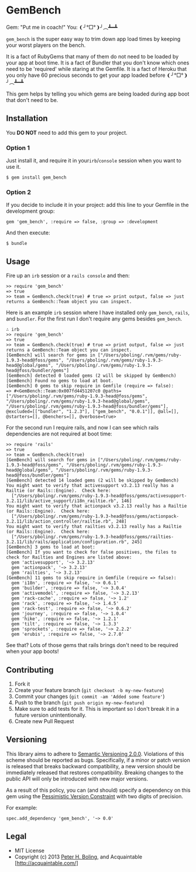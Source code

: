 # GemBench

Gem: "Put me in coach!"
You: ❨╯°□°❩╯︵┻━┻

`gem_bench` is the super easy way to trim down app load times by keeping your worst players on the bench.

It is a fact of RubyGems that many of them do not need to be loaded by your app at boot time.
It is a fact of Bundler that you don't know which ones need to be 'required' while staring at the Gemfile.
It is a fact of Heroku that you only have 60 precious seconds to get your app loaded before ❨╯°□°❩╯︵┻━┻

This gem helps by telling you which gems are being loaded during app boot that don't need to be.

## Installation

You **DO NOT** need to add this gem to your project.

### Option 1

Just install it, and require it in your`irb`/`console` session when you want to use it.

    $ gem install gem_bench


### Option 2

If you decide to include it in your project: add this line to your Gemfile in the development group:

    gem 'gem_bench', :require => false, :group => :development

And then execute:

    $ bundle


## Usage

Fire up an `irb` session or a `rails console` and then:

    >> require 'gem_bench'
    => true
    >> team = GemBench.check(true) # true => print output, false => just returns a GemBench::Team object you can inspect.

Here is an example `irb` session where I have installed only `gem_bench`, `rails`, and `bundler`.  For the first run I don't require any gems besides `gem_bench`.

    ∴ irb
    >> require 'gem_bench'
    => true
    >> team = GemBench.check(true) # true => print output, false => just returns a GemBench::Team object you can inspect.
    [GemBench] will search for gems in ["/Users/pboling/.rvm/gems/ruby-1.9.3-head@foss/gems", "/Users/pboling/.rvm/gems/ruby-1.9.3-head@global/gems", "/Users/pboling/.rvm/gems/ruby-1.9.3-head@foss/bundler/gems"]
    [GemBench] detected 0 loaded gems (2 will be skipped by GemBench)
    [GemBench] Found no gems to load at boot.
    [GemBench] 0 gems to skip require in Gemfile (require => false):
    => #<GemBench::Team:0x007fd4451207c0 @paths=["/Users/pboling/.rvm/gems/ruby-1.9.3-head@foss/gems", "/Users/pboling/.rvm/gems/ruby-1.9.3-head@global/gems", "/Users/pboling/.rvm/gems/ruby-1.9.3-head@foss/bundler/gems"], @excluded=[["bundler", "1.2.3"], ["gem_bench", "0.0.1"]], @all=[], @starters=[], @benchers=[], @verbose=true>

For the second run I require rails, and now I can see which rails dependencies are not required at boot time:

    >> require 'rails'
    => true
    >> team = GemBench.check(true)
    [GemBench] will search for gems in ["/Users/pboling/.rvm/gems/ruby-1.9.3-head@foss/gems", "/Users/pboling/.rvm/gems/ruby-1.9.3-head@global/gems", "/Users/pboling/.rvm/gems/ruby-1.9.3-head@foss/bundler/gems"]
    [GemBench] detected 14 loaded gems (2 will be skipped by GemBench)
    You might want to verify that activesupport v3.2.13 really has a Railtie (or Rails::Engine).  Check here:
      ["/Users/pboling/.rvm/gems/ruby-1.9.3-head@foss/gems/activesupport-3.2.11/lib/active_support/i18n_railtie.rb", 146]
    You might want to verify that actionpack v3.2.13 really has a Railtie (or Rails::Engine).  Check here:
      ["/Users/pboling/.rvm/gems/ruby-1.9.3-head@foss/gems/actionpack-3.2.11/lib/action_controller/railtie.rb", 248]
    You might want to verify that railties v3.2.13 really has a Railtie (or Rails::Engine).  Check here:
      ["/Users/pboling/.rvm/gems/ruby-1.9.3-head@foss/gems/railties-3.2.11/lib/rails/application/configuration.rb", 245]
    [GemBench] 3 gems to load at boot:
    [GemBench] If you want to check for false positives, the files to check for Railties and Engines are listed above:
      gem 'activesupport', '~> 3.2.13'
      gem 'actionpack', '~> 3.2.13'
      gem 'railties', '~> 3.2.13'
    [GemBench] 11 gems to skip require in Gemfile (require => false):
      gem 'i18n', :require => false, '~> 0.6.1'
      gem 'builder', :require => false, '~> 3.0.4'
      gem 'activemodel', :require => false, '~> 3.2.13'
      gem 'rack-cache', :require => false, '~> 1.2'
      gem 'rack', :require => false, '~> 1.4.5'
      gem 'rack-test', :require => false, '~> 0.6.2'
      gem 'journey', :require => false, '~> 1.0.4'
      gem 'hike', :require => false, '~> 1.2.1'
      gem 'tilt', :require => false, '~> 1.3.3'
      gem 'sprockets', :require => false, '~> 2.2.2'
      gem 'erubis', :require => false, '~> 2.7.0'

See that?  Lots of those gems that rails brings don't need to be required when your app boots!

## Contributing

1. Fork it
2. Create your feature branch (`git checkout -b my-new-feature`)
3. Commit your changes (`git commit -am 'Added some feature'`)
4. Push to the branch (`git push origin my-new-feature`)
5. Make sure to add tests for it. This is important so I don't break it in a future version unintentionally.
6. Create new Pull Request

## Versioning

This library aims to adhere to [Semantic Versioning 2.0.0][semver].
Violations of this scheme should be reported as bugs. Specifically,
if a minor or patch version is released that breaks backward
compatibility, a new version should be immediately released that
restores compatibility. Breaking changes to the public API will
only be introduced with new major versions.

As a result of this policy, you can (and should) specify a
dependency on this gem using the [Pessimistic Version Constraint][pvc] with two digits of precision.

For example:

    spec.add_dependency 'gem_bench', '~> 0.0'

[semver]: http://semver.org/
[pvc]: http://docs.rubygems.org/read/chapter/16#page74

## Legal

* MIT License
* Copyright (c) 2013 [Peter H. Boling](http://www.railsbling.com), and Acquaintable [http://acquaintable.com/]
